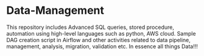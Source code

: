 # Data-Management
This repository includes Advanced SQL queries, stored procedure, automation using high-level languages such as python, AWS cloud. Sample DAG creation script in Airflow and other activities related to data pipeline, management, analysis, migration, validation etc. 
In essence all things Data!!!
